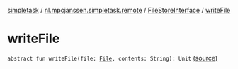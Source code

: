 [simpletask](../../index.md) / [nl.mpcjanssen.simpletask.remote](../index.md) / [FileStoreInterface](index.md) / [writeFile](.)

# writeFile

`abstract fun writeFile(file: `[`File`](http://docs.oracle.com/javase/6/docs/api/java/io/File.html)`, contents: String): Unit` [(source)](https://github.com/mpcjanssen/simpletask-android/blob/master/src/main/java/nl/mpcjanssen/simpletask/remote/FileStoreInterface.kt#L28)